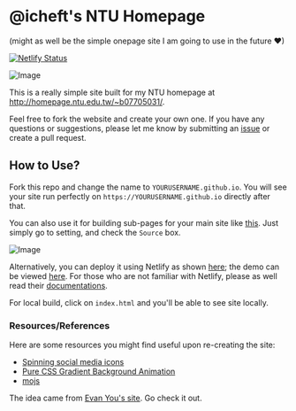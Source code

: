 # @icheft's NTU Homepage
(might as well be the simple onepage site I am going to use in the future ❤)

[![Netlify Status](https://api.netlify.com/api/v1/badges/4e6d221b-aed0-41ca-adb9-aab8ab2147b0/deploy-status)](https://app.netlify.com/sites/icheftatntu/deploys)

![Image](https://i.imgur.com/EIGdhRY.png)

This is a really simple site built for my NTU homepage at <http://homepage.ntu.edu.tw/~b07705031/>.



Feel free to fork the website and create your own one. If you have any questions or suggestions, please let me know by submitting an [issue](https://github.com/icheft/ntu-homepage/issues) or create a pull request.


## How to Use?
Fork this repo and change the name to `YOURUSERNAME.github.io`. You will see your site run perfectly on `https://YOURUSERNAME.github.io` directly after that.

You can also use it for building sub-pages for your main site like [this](http://icheft.github.io/ntu-homepage/). Just simply go to setting, and check the `Source` box. 

![Image](https://i.imgur.com/scenn3S.png)

Alternatively, you can deploy it using Netlify as shown [here](https://app.netlify.com/sites/icheftatntu/deploys); the demo can be viewed [here](https://icheftatntu.netlify.app). For those who are not familiar with Netlify, please as well read their [documentations](https://www.netlify.com).

For local build, click on `index.html` and you'll be able to see site locally. 

### Resources/References 
Here are some resources you might find useful upon re-creating the site:

+ [Spinning social media icons](http://yolyfie.com/spinning-social-media-icons/)
+ [Pure CSS Gradient Background Animation](https://codepen.io/P1N2O/pen/pyBNzX)
+ [mojs](https://mojs.github.io)


The idea came from [Evan You's site](http://evanyou.me). Go check it out. 